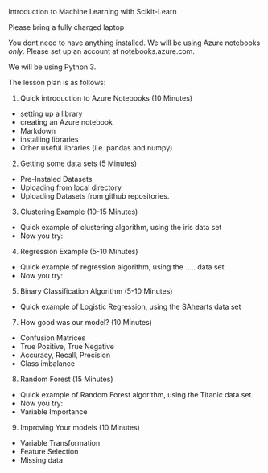 Introduction to Machine Learning with Scikit-Learn

Please bring a fully charged laptop

You dont need to have anything installed.
We will be using Azure notebooks *only*. 
Please set up an account at notebooks.azure.com. 

We will be using Python 3.

The lesson plan is as follows:

1) Quick introduction to Azure Notebooks (10 Minutes)
 - setting up a library
 - creating an Azure notebook
 - Markdown
 - installing libraries 
 - Other useful libraries (i.e. pandas and numpy)

2) Getting some data sets (5 Minutes)
 - Pre-Instaled Datasets
 - Uploading from local directory 
 - Uploading Datasets from github repositories.

3) Clustering Example (10-15 Minutes)
 - Quick example of clustering algorithm, using the iris data set
 - Now you try:

4) Regression Example (5-10 Minutes)
 - Quick example of regression algorithm, using the ..... data set
 - Now you try:

5) Binary Classification Algorithm (5-10 Minutes)
 - Quick example of Logistic Regression, using the SAhearts data set

7) How good was our model? (10 Minutes)
 - Confusion Matrices
 - True Positive, True Negative
 - Accuracy, Recall, Precision
 - Class imbalance

8) Random Forest (15 Minutes)
 - Quick example of Random Forest algorithm, using the Titanic data set
 - Now you try:
 - Variable Importance

9) Improving Your models (10 Minutes)
 - Variable Transformation
 - Feature Selection
 - Missing data
